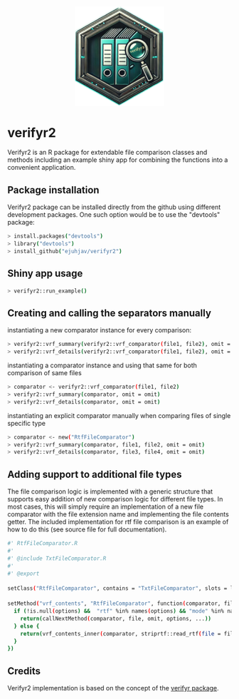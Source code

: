 
<div align="center">
  <img src="./assets/verifyr2.png" alt="Project Logo" width="200">
</div>

# verifyr2

Verifyr2 is an R package for extendable file comparison classes and methods including an
example shiny app for combining the functions into a convenient application.

## Package installation ##

Verifyr2 package can be installed directly from the github using different development packages. One
such option would be to use the "devtools" package:

``` bash
> install.packages("devtools")
> library("devtools")
> install_github("ejuhjav/verifyr2")
```

## Shiny app usage ##

``` bash
> verifyr2::run_example()
```

## Creating and calling the separators manually

instantiating a new comparator instance for every comparison:

``` bash
> verifyr2::vrf_summary(verifyr2::vrf_comparator(file1, file2), omit = omit}
> verifyr2::vrf_details(verifyr2::vrf_comparator(file1, file2), omit = omit)
```

instantiating a comparator instance and using that same for both comparison of same files

``` bash
> comparator <- verifyr2::vrf_comparator(file1, file2)
> verifyr2::vrf_summary(comparator, omit = omit)
> verifyr2::vrf_details(comparator, omit = omit)
```

instantiating an explicit comparator manually when comparing files of single specific type

``` bash
> comparator <- new("RtfFileComparator")
> verifyr2::vrf_summary(comparator, file1, file2, omit = omit)
> verifyr2::vrf_details(comparator, file3, file4, omit = omit)
```

## Adding support to additional file types

The file comparison logic is implemented with a generic structure that supports easy addition of
new comparison logic for different file types. In most cases, this will simply require an implementation
of a new file comparator with the file extension name and implementing the file contents getter. The included
implementation for rtf file comparison is an example of how to do this (see source file for full documentation).

``` bash
#' RtfFileComparator.R
#'
#' @include TxtFileComparator.R
#'
#' @export

setClass("RtfFileComparator", contains = "TxtFileComparator", slots = list(file1 = "ANY", file2 = "ANY"))

setMethod("vrf_contents", "RtfFileComparator", function(comparator, file, omit, options, ...) {
  if (!is.null(options) &&  "rtf" %in% names(options) && "mode" %in% names(options$rtf) && "raw" == options$rtf$mode) {
    return(callNextMethod(comparator, file, omit, options, ...))
  } else {
    return(vrf_contents_inner(comparator, striprtf::read_rtf(file = file), omit, options, ...))
  }
})
```

## Credits

Verifyr2 implementation is based on the concept of the [verifyr package](https://github.com/novartis/verifyr).

